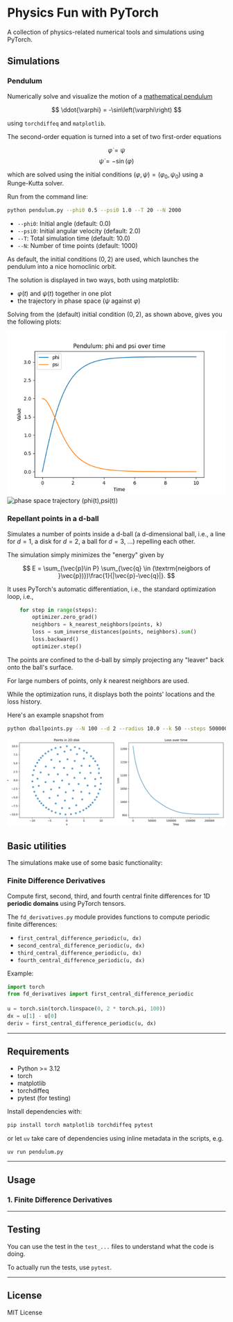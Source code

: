 # Physics Fun with PyTorch

A collection of physics-related numerical tools and simulations using PyTorch.

## Simulations

### Pendulum 

Numerically solve and visualize the motion of a [mathematical
pendulum](https://en.wikipedia.org/wiki/Pendulum_(mechanics))

$$
\ddot{\varphi} = -\sin\left(\varphi\right)
$$

using `torchdiffeq` and `matplotlib`.

The second-order equation is turned into a set of two first-order equations

$$
\dot{\varphi}=\psi
$$
$$
\dot{\psi}=-\sin\left(\varphi\right)
$$

which are solved using the initial conditions
$\left(\varphi,\psi\right)=\left(\varphi_0,\psi_0\right)$ using a Runge-Kutta
solver.

Run from the command line:
```bash
python pendulum.py --phi0 0.5 --psi0 1.0 --T 20 --N 2000
```

- `--phi0`: Initial angle (default: 0.0)
- `--psi0`: Initial angular velocity (default: 2.0)
- `--T`: Total simulation time (default: 10.0)
- `--N`: Number of time points (default: 1000)

As default, the initial conditions $\left(0, 2\right)$ are used, which launches 
the pendulum into a nice homoclinic orbit.

The solution is displayed in two ways, both using matplotlib:

- $\varphi(t)$ and $\psi(t)$ together in one plot
- the trajectory in phase space ($\psi$ against $\varphi$)

Solving from the (default) initial condition $\left(0, 2\right)$, as shown
above, gives you the following plots:

![plot of phi(t) and psi(t)](/images/pendulum_homoclinic_time.png)
![phase space trajectory
(phi(t),psi(t))](/images/pendulum_homoclinic_phasespace.png)

### Repellant points in a d-ball

Simulates a number of points inside a d-ball (a d-dimensional ball, i.e., a line
for $d=1$, a disk for $d=2$, a ball for $d=3$, ...) repelling each other.

The simulation simply minimizes the "energy" given by

$$
E = \sum_{\vec{p}\in P} \sum_{\vec{q} \in (\textrm{neigbors of }\vec{p})})\frac{1}{|\vec{p}-\vec{q}|}.
$$

It uses PyTorch's automatic differentiation, i.e., the standard optimization
loop, i.e.,

```python
    for step in range(steps):
        optimizer.zero_grad()
        neighbors = k_nearest_neighbors(points, k)
        loss = sum_inverse_distances(points, neighbors).sum()
        loss.backward()
        optimizer.step()
```

The points are confined to the d-ball by simply projecting any "leaver" back
onto the ball's surface.

For large numbers of points, only $k$ nearest neighbors are used.

While the optimization runs, it displays both the points' locations and the
loss history.

Here's an example snapshot from 

```bash
python dballpoints.py --N 100 --d 2 --radius 10.0 --k 50 --steps 500000 --lr 0.00002
```

![plot of point locations and loss history](/images/dball.png)

## Basic utilities

The simulations make use of some basic functionality:

### Finite Difference Derivatives

Compute first, second, third, and fourth central finite differences for 1D
**periodic domains** using PyTorch tensors.

The `fd_derivatives.py` module provides functions to compute periodic finite
differences:

- `first_central_difference_periodic(u, dx)`
- `second_central_difference_periodic(u, dx)`
- `third_central_difference_periodic(u, dx)`
- `fourth_central_difference_periodic(u, dx)`

Example:
```python
import torch
from fd_derivatives import first_central_difference_periodic

u = torch.sin(torch.linspace(0, 2 * torch.pi, 100))
dx = u[1] - u[0]
deriv = first_central_difference_periodic(u, dx)
```

---

## Requirements

- Python >= 3.12
- torch
- matplotlib
- torchdiffeq
- pytest (for testing)

Install dependencies with:

```bash
pip install torch matplotlib torchdiffeq pytest
```

or let `uv` take care of dependencies using inline metadata in the scripts, e.g.

```bash
uv run pendulum.py
```

---

## Usage

### 1. Finite Difference Derivatives

---

## Testing

You can use the test in the `test_...` files to understand what the code is 
doing.

To actually run the tests, use `pytest`.

---

## License

MIT License

